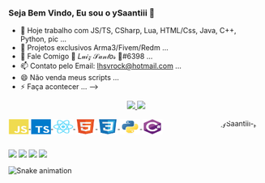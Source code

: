 ### Seja Bem Vindo, Eu sou o ySaantiii 👋

- 🔭 Hoje trabalho com JS/TS, CSharp, Lua, HTML/Css, Java, C++, Python, pic ...
- 🌱 Projetos exclusivos Arma3/Fivem/Redm ...
- 💬 Fale Comigo 👑 𝐿𝓊𝒾𝓏 𝒮𝒶𝓃𝓉𝑜𝓈 👑#6398 ...
- 📫 Contato pelo Email: lhsvrock@hotmail.com ...
- 😄 Não venda meus scripts ...
- ⚡ Faça acontecer ...
-->
<div align="center">
  <a href="https://github.com/ySaantiii">
  <img height="180em" src="https://github-readme-stats.vercel.app/api?username=ySaantiii&show_icons=true&theme=dracula&include_all_commits=true&count_private=true"/>
  <img height="180em" src="https://github-readme-stats.vercel.app/api/top-langs/?username=rafaballerini&layout=compact&langs_count=7&theme=dracula"/>
</div>
<div style="display: inline_block"><br>
  <img align="center" alt="ySaantii-Js" height="30" width="40" src="https://raw.githubusercontent.com/devicons/devicon/master/icons/javascript/javascript-plain.svg">
  <img align="center" alt="ySaantiii-Ts" height="30" width="40" src="https://raw.githubusercontent.com/devicons/devicon/master/icons/typescript/typescript-plain.svg">
  <img align="center" alt="ySaantiii-React" height="30" width="40" src="https://raw.githubusercontent.com/devicons/devicon/master/icons/react/react-original.svg">
  <img align="center" alt="ySaantiii-HTML" height="30" width="40" src="https://raw.githubusercontent.com/devicons/devicon/master/icons/html5/html5-original.svg">
  <img align="center" alt="ySaantiii-CSS" height="30" width="40" src="https://raw.githubusercontent.com/devicons/devicon/master/icons/css3/css3-original.svg">
  <img align="center" alt="ySaantiii-Python" height="30" width="40" src="https://raw.githubusercontent.com/devicons/devicon/master/icons/python/python-original.svg">
  <img align="center" alt="ySaantiii-Csharp" height="30" width="40" src="https://raw.githubusercontent.com/devicons/devicon/master/icons/csharp/csharp-original.svg">
  <img align="right" alt="ySaantiii-pic" height="150" style="border-radius:50px;" src="https://media.discordapp.net/attachments/886761564181512222/933107699611234375/Sem_Titulo-1-removebg-preview.png">
</div>
  
  ##
 
<div> 
  <a href="https://www.youtube.com/channel/UCpx7sAti-iWttdbFXcAkNEg" target="_blank"><img src="https://img.shields.io/badge/YouTube-FF0000?style=for-the-badge&logo=youtube&logoColor=white" target="_blank"></a>
  <a href="https://www.instagram.com/oysaantiii/" target="_blank"><img src="https://img.shields.io/badge/-Instagram-%23E4405F?style=for-the-badge&logo=instagram&logoColor=white" target="_blank"></a>
 	<a href="https://www.twitch.tv/ysaantiii" target="_blank"><img src="https://img.shields.io/badge/Twitch-9146FF?style=for-the-badge&logo=twitch&logoColor=white" target="_blank"></a>
 <a href="https://discord.gg/YHyUM49FgZ" target="_blank"><img src="https://img.shields.io/badge/Discord-7289DA?style=for-the-badge&logo=discord&logoColor=white" target="_blank"></a> 
 
 ![Snake animation](https://github.com/ySaantiii/ySaantiii/blob/output/github-contribution-grid-snake.svg)
 
</div>
